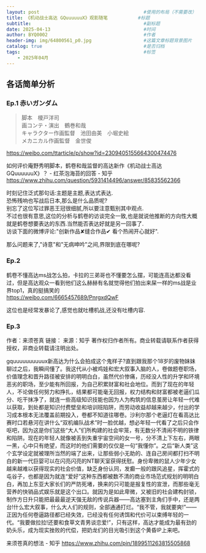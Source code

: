 ```yaml
---
layout: post                                      #使用的布局（不需要改）
title: 《机动战士高达 GQuuuuuuX》观影随笔           #标题
subtitle:                                         #副标题
date: 2025-04-13                                  #时间
author: BYQ0002                                   #作者
header-img: img/64800561_p0.jpg                   #这篇文章标题背景图片
catalog: true                                     #是否归档
tags:                                             #标签
    - 2025年04月
---
```


## 各话简单分析

### Ep.1 赤いガンダム

>脚本　榎戸洋司  
画コンテ・演出　鶴巻和哉  
キャラクター作画監督　池田由美　小堀史絵  
メカニカル作画監督　金世俊

https://weibo.com/ttarticle/p/show?id=2309405155664300474476

如何评价庵野秀明脚本，鹤卷和哉监督的高达新作《机动战士高达GQuuuuuuX》？ - 红茶泡海苔的回答 - 知乎
https://www.zhihu.com/question/5931414496/answer/85835562366

时刻记住泛式那句话:主题是主题,表达式表达.  
恐怖残响也写战后日本,那么是什么品质呢?  
别忘了这位写过罪恶王冠很细腻,所以要注意甄别其中观点.  
不过也很有意思,这位的分析与鹤卷的访谈完全一致,也是就说他推断的方向性大概就是鹤卷想要表达的东西.当然能否表达好就是另一回事了.  
访谈下面的微博评论:"创新作品✘缝合作品✔ 看个热闹开心就好".

那么问题来了,"诗意"和"无病呻吟"之间,界限到底在哪呢?

### Ep.2

鹤卷不懂高达ms战怎么拍，卡拉的三弟哥也不懂要怎么摆，可能连高达都没看过，但是高达观众一看到他们这么赫赫有名就觉得他们拍出来屎一样的ms战是业界top1，真的挺搞笑的  
https://weibo.com/6665457689/PnrgxdQwF

这位也是经常发暴论了,感觉也就吐槽机战,还没有吐槽内容.

### Ep.3

作者：来须苍真
链接：
来源：知乎
著作权归作者所有。商业转载请联系作者获得授权，非商业转载请注明出处。

gquuuuuuuuuux新高达为什么会拍成这个鬼样子?直到跟我那个18岁的废物妹妹聊过之后，我瞬间懂了。​我这代从小被鸡娃和宏大叙事入脑的人，卷做题卷职场，价值理念和晋升路径被安排的明明白白，虽然代价惨痛，历经没人性的升学和环境恶劣的职场，至少能有所回报，为自己积累财富和社会地位。​而到了现在的年轻人，不论做任何努力和挣扎，结果都可能毫无回报，权力结构和财富都被老逼们瓜分、吃干抹净了，就连一些高级知识技能也因为人为构筑的信息茧房让年轻一代难以获取，到处都是知识付费壁垒和培训班陷阱，而劳动收益却越来越少，付出的学习成本根本无法覆盖前期投入，卷都不知道往哪卷。​沙利尔那个老逼灯在看高达比赛时口若悬河在讲什么“双机编队战术”时一脸优越，想必年轻一代看了之后只会作呕吧，因为这是你们这些“大人”们所构建的社会牢笼，有无数分不清闹不明的铁律和陷阱。现在的年轻人就像被丢到失重宇宙空间的女一号，分不清上下左右，两眼一黑，心中只有绝望，而这时的他们需要的仅仅是一句“我懂你”。之后“新人类”这个玄学设定就被理所当然的端了出来，让那些弱小无助的、连自己房间都打扫不明白的新一代巨婴可以在闪亮闪亮的NT聊天室获得抚慰。身份卑微的鼠人少年少女越来越难以获得现实的社会价值，缺乏身份认同，发癫一般的跟风追星，挥霍式的屯谷子，也都是因为就连“爱好”这种东西都被数不清的商业市场范式规划的明明白白，再加上东亚大家长们的严防死堵，换来的只可能是报复性的宣泄，而那些毫无营养的快销品式娱乐就是这个出口。​就因为是如此卑微，又被旧的社会建构封锁，制作方日升只能把最最最逆天强无敌的传说兵器——高达塞到主角们手中，还是两台!什么宏大叙事，什么大人们的规则，全部通通打烂。“我不管，我就要爽!”——正因为任何卷逼路径都已经失效，已经没有任何诱饵和代价可以束缚年轻的一代。“我要做拉拉!还要和食草文青男谈恋爱!”，只有这样，高达才能成为最有劲的奶头乐，成为现实挫败的代偿，把奶龙们的目光吸引到这个黄昏IP上来吧。

来须苍真的想法 - 知乎
https://www.zhihu.com/pin/1899511263815505868